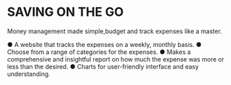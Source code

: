 # SAVING ON THE GO
Money management made simple,budget and track expenses like a master.

● A website that tracks the expenses on a weekly, monthly basis. 
● Choose from a range of categories for the expenses.
● Makes a comprehensive and insightful report on how much   the expense was more or less than the desired.
● Charts for user-friendly interface and easy understanding.
